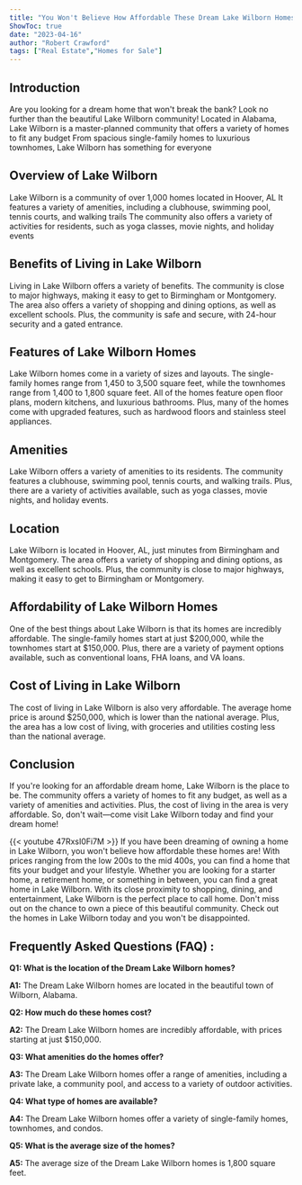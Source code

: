 ```yaml
---
title: "You Won't Believe How Affordable These Dream Lake Wilborn Homes Are!"
ShowToc: true 
date: "2023-04-16"
author: "Robert Crawford" 
tags: ["Real Estate","Homes for Sale"]
---
```

## Introduction
Are you looking for a dream home that won't break the bank? Look no further than the beautiful Lake Wilborn community! Located in Alabama, Lake Wilborn is a master-planned community that offers a variety of homes to fit any budget From spacious single-family homes to luxurious townhomes, Lake Wilborn has something for everyone 

## Overview of Lake Wilborn
Lake Wilborn is a community of over 1,000 homes located in Hoover, AL It features a variety of amenities, including a clubhouse, swimming pool, tennis courts, and walking trails The community also offers a variety of activities for residents, such as yoga classes, movie nights, and holiday events 

## Benefits of Living in Lake Wilborn
Living in Lake Wilborn offers a variety of benefits. The community is close to major highways, making it easy to get to Birmingham or Montgomery. The area also offers a variety of shopping and dining options, as well as excellent schools. Plus, the community is safe and secure, with 24-hour security and a gated entrance. 

## Features of Lake Wilborn Homes
Lake Wilborn homes come in a variety of sizes and layouts. The single-family homes range from 1,450 to 3,500 square feet, while the townhomes range from 1,400 to 1,800 square feet. All of the homes feature open floor plans, modern kitchens, and luxurious bathrooms. Plus, many of the homes come with upgraded features, such as hardwood floors and stainless steel appliances. 

## Amenities
Lake Wilborn offers a variety of amenities to its residents. The community features a clubhouse, swimming pool, tennis courts, and walking trails. Plus, there are a variety of activities available, such as yoga classes, movie nights, and holiday events. 

## Location
Lake Wilborn is located in Hoover, AL, just minutes from Birmingham and Montgomery. The area offers a variety of shopping and dining options, as well as excellent schools. Plus, the community is close to major highways, making it easy to get to Birmingham or Montgomery. 

## Affordability of Lake Wilborn Homes
One of the best things about Lake Wilborn is that its homes are incredibly affordable. The single-family homes start at just $200,000, while the townhomes start at $150,000. Plus, there are a variety of payment options available, such as conventional loans, FHA loans, and VA loans. 

## Cost of Living in Lake Wilborn
The cost of living in Lake Wilborn is also very affordable. The average home price is around $250,000, which is lower than the national average. Plus, the area has a low cost of living, with groceries and utilities costing less than the national average. 

## Conclusion
If you're looking for an affordable dream home, Lake Wilborn is the place to be. The community offers a variety of homes to fit any budget, as well as a variety of amenities and activities. Plus, the cost of living in the area is very affordable. So, don't wait—come visit Lake Wilborn today and find your dream home!

{{< youtube 47RxsI0Fi7M >}} 
If you have been dreaming of owning a home in Lake Wilborn, you won't believe how affordable these homes are! With prices ranging from the low 200s to the mid 400s, you can find a home that fits your budget and your lifestyle. Whether you are looking for a starter home, a retirement home, or something in between, you can find a great home in Lake Wilborn. With its close proximity to shopping, dining, and entertainment, Lake Wilborn is the perfect place to call home. Don't miss out on the chance to own a piece of this beautiful community. Check out the homes in Lake Wilborn today and you won't be disappointed.

## Frequently Asked Questions (FAQ) :
**Q1: What is the location of the Dream Lake Wilborn homes?**

**A1:** The Dream Lake Wilborn homes are located in the beautiful town of Wilborn, Alabama. 

**Q2: How much do these homes cost?**

**A2:** The Dream Lake Wilborn homes are incredibly affordable, with prices starting at just $150,000. 

**Q3: What amenities do the homes offer?**

**A3:** The Dream Lake Wilborn homes offer a range of amenities, including a private lake, a community pool, and access to a variety of outdoor activities. 

**Q4: What type of homes are available?**

**A4:** The Dream Lake Wilborn homes offer a variety of single-family homes, townhomes, and condos. 

**Q5: What is the average size of the homes?**

**A5:** The average size of the Dream Lake Wilborn homes is 1,800 square feet.



